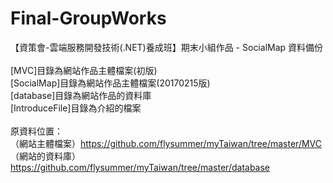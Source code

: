 # Final-GroupWorks
【資策會-雲端服務開發技術(.NET)養成班】期末小組作品 - SocialMap
資料備份</br>
</br>
[MVC]目錄為網站作品主體檔案(初版)</br>
[SocialMap]目錄為網站作品主體檔案(20170215版)</br>
[database]目錄為網站作品的資料庫</br>
[IntroduceFile]目錄為介紹的檔案</br>
</br>
原資料位置：</br>
（網站主體檔案）https://github.com/flysummer/myTaiwan/tree/master/MVC</br>
（網站的資料庫）https://github.com/flysummer/myTaiwan/tree/master/database</br>
</br>